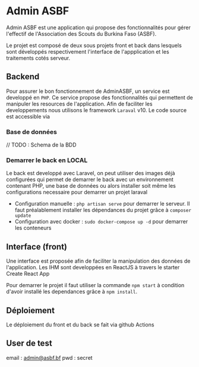 # Admin ASBF

Admin ASBF est une application qui propose des fonctionnalités pour gérer l'effectif de l'Association des Scouts du Burkina Faso (ASBF).

Le projet est composé de deux sous projets front et back dans lesquels sont développés respectivement l'interface de l'appplication et les traitements cotés serveur.

## Backend

Pour assurer le bon fonctionnement de AdminASBF, un service est developpé en `PHP`. Ce service propose des fonctionnalités qui permettent de manipuler les resources de l'application. Afin de faciliter les developpements nous utilisons le framework `Laraval` v10. Le code source est accessible via

### Base de données

// TODO : Schema de la BDD

### Demarrer le back en LOCAL

Le back est developpé avec Laravel, on peut utiliser des images déjà configurées qui permet de demarrer le back avec un environnement contenant PHP, une base de données ou alors installer soit même les configurations necessaire pour demarrer un projet laraval

- Configuration manuelle : `php artisan serve` pour demarrer le serveur. Il faut préalablement installer les dépendances du projet grâce à `composer update`
- Configuration avec docker : `sudo docker-compose up -d` pour demarrer les conteneurs

## Interface (front)

Une interface est proposée afin de faciliter la manipulation des données de l'application. Les IHM sont developpées en ReactJS à travers le starter Create React App

Pour demarrer le projet il faut utiliser la commande `npm start` à condition d'avoir installé les dependances grâce à `npm install`.

## Déploiement

Le déploiement du front et du back se fait via github Actions

## User de test

email : admin@asbf.bf
pwd : secret
